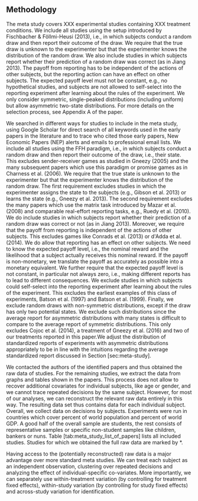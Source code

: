 ---
---


## Methodology

The meta study covers XXX experimental studies containing XXX treatment conditions. We include all studies using the setup introduced by Fischbacher & Föllmi-Heusi (2013), i.e., in which subjects conduct a random draw and then report their outcome of the draw. We require that the true draw is unknown to the experimenter but that the experimenter knows the distribution of the random draw. We also include studies in which subjects report whether their prediction of a random draw was correct (as in Jiang 2013). The payoff from reporting has to be independent of the actions of other subjects, but the reporting action can have an effect on other subjects. The expected payoff level must not be constant, e.g., no hypothetical studies, and subjects are not allowed to self-select into the reporting experiment after learning about the rules of the experiment. We only consider symmetric, single-peaked distributions (including uniform) but allow asymmetric two-state distributions. For more details on the selection process, see Appendix A of the paper.

We searched in different ways for studies to include in the meta study, using Google Scholar for direct search of all keywords used in the early papers in the literature and to trace who cited those early papers, New Economic Papers (NEP) alerts and emails to professional email lists. We include all studies using the FFH paradigm, i.e., in which subjects conduct a random draw and then report their outcome of the draw, i.e., their state. This excludes sender-receiver games as studied in Gneezy (2005) and the many subsequent papers which use this paradigm or promise games as in Charness et al. (2006). We require that the true state is unknown to the experimenter but that the experimenter knows the distribution of the random draw. The first requirement excludes studies in which the experimenter assigns the state to the subjects (e.g., Gibson et al. 2013) or learns the state (e.g., Gneezy et al. 2013). The second requirement excludes the many papers which use the matrix task introduced by Mazar et al. (2008) and comparable real-effort reporting tasks, e.g., Ruedy et al. (2010). We do include studies in which subjects report whether their prediction of a random draw was correct or not (as in Jiang 2013). Moreover, we require that the payoff from reporting is independent of the actions of other subjects. This excludes games like Conrads et al. (2013) or d'Adda et al. (2014). We do allow that reporting has an effect on other subjects. We need to know the expected payoff level, i.e., the nominal reward and the likelihood that a subject actually receives this nominal reward. If the payoff is non-monetary, we translate the payoff as accurately as possible into a monetary equivalent. We further require that the expected payoff level is not constant, in particular not always zero, i.e., making different reports has to lead to different consequences. We exclude studies in which subjects could self-select into the reporting experiment after learning about the rules of the experiment. This excludes the earliest examples of this class of experiments, Batson et al. (1997) and Batson et al. (1999). Finally, we exclude random draws with non-symmetric distributions, except if the draw has only two potential states. We exclude such distributions since the average report for asymmetric distributions with many states is difficult to compare to the average report of symmetric distributions. This only excludes Cojoc et al. (2014), a treatment of Gneezy et al. (2016) and two of our treatments reported in this paper.We adjust the distribution of standardized reports of experiments with asymmetric distributions appropriately to be in line with the intuitions regarding the average standardized report discussed in Section [sec:meta-study].  


We contacted the authors of the identified papers and thus obtained the raw data of  studies. For the remaining studies, we extract the data from graphs and tables shown in the papers. This process does not allow to recover additional covariates for individual subjects, like age or gender, and we cannot trace repeated decisions by the same subject. However, for most of our analyses, we can reconstruct the relevant raw data entirely in this way. The resulting data set thus contains data for each individual subject. Overall, we collect data on  decisions by  subjects. Experiments were run in  countries which cover  percent of world population and  percent of world GDP. A good half of the overall sample are students, the rest consists of representative samples or specific non-student samples like children, bankers or nuns. Table [tab:meta_study_list_of_papers] lists all included studies. Studies for which we obtained the full raw data are marked by *. 

Having access to the (potentially reconstructed) raw data is a major advantage over more standard meta studies. We can treat each subject as an independent observation, clustering over repeated decisions and analyzing the effect of individual-specific co-variates. More importantly, we can separately use within-treatment variation (by controlling for treatment fixed effects), within-study variation (by controlling for study fixed effects) and across-study variation for identification.
